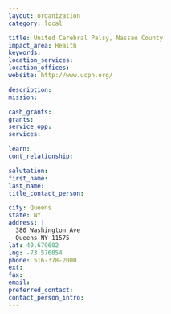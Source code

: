 ```yaml
---
layout: organization
category: local

title: United Cerebral Palsy, Nassau County
impact_area: Health
keywords: 
location_services: 
location_offices: 
website: http://www.ucpn.org/

description: 
mission: 

cash_grants: 
grants: 
service_opp: 
services: 

learn: 
cont_relationship: 

salutation: 
first_name: 
last_name: 
title_contact_person: 

city: Queens
state: NY
address: |
  380 Washington Ave     
  Queens NY 11575
lat: 40.679602
lng: -73.576054
phone: 516-378-2000
ext: 
fax: 
email: 
preferred_contact: 
contact_person_intro: 
---
```

